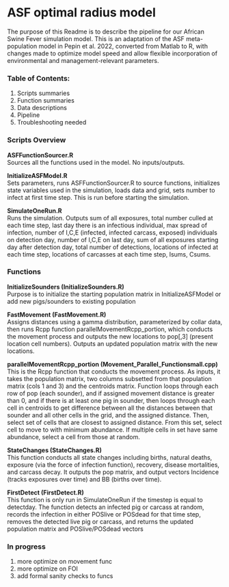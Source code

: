 # ASF optimal radius model 

The purpose of this Readme is to describe the pipeline for our African Swine Fever simulation model. This is an adaptation of the ASF meta-population model in Pepin et al. 2022, converted from Matlab to R, with changes made to optimize model speed and allow flexible incorporation of environmental and management-relevant parameters.

### Table of Contents:    
1. Scripts summaries
2. Function summaries
3. Data descriptions    
4. Pipeline 
5. Troubleshooting needed

### Scripts Overview

**ASFFunctionSourcer.R**    
Sources all the functions used in the model. No inputs/outputs. 

**InitializeASFModel.R**    
Sets parameters, runs ASFFunctionSourcer.R to source functions,  initializes state variables used in the simulation, loads data and grid, sets number to infect at first time step. This is run before starting the simulation.

**SimulateOneRun.R**    
Runs the simulation. Outputs sum of all exposures, total number culled at each time step, last day there is an infectious individual, max spread of infection, number of I,C,E (infected, infected carcass, exposed) individuals on detection day, number of I,C,E on last day, sum of all exposures starting day after detection day, total number of detections, locations of infected at each time step, locations of carcasses at each time step, Isums, Csums.

### Functions    

**InitializeSounders (InitializeSounders.R)**     
Purpose is to initialize the starting population matrix in InitializeASFModel or add new pigs/sounders to existing population

**FastMovement (FastMovement.R)**        
Assigns distances using a gamma distribution, parameterized by collar data, then runs Rcpp function parallelMovementRcpp_portion, which conducts the movement process and outputs the new locations to pop[,3] (present location cell numbers). Outputs an updated population matrix with the new locations.

**parallelMovementRcpp_portion (Movement_Parallel_Functionsmall.cpp)**        
This is the Rcpp function that conducts the movement process. As inputs, it takes the population matrix, two columns subsetted from that population matrix (cols 1 and 3) and the centroids matrix. 
Function loops through each row of pop (each sounder), and if assigned movement distance is greater than 0, and if there is at least one pig in sounder, then loops through each cell in centroids to get difference between all the distances between that sounder and all other cells in the grid, and the assigned distance. Then, select set of cells that are closest to assigned distance. From this set, select cell to move to with minimum abundance. If multiple cells in set have same abundance, select a cell from those at random.

**StateChanges (StateChanges.R)**    
This function conducts all state changes including births, natural deaths, exposure (via the force of infection function), recovery, disease mortalities, and carcass decay. It outputs the pop matrix, and output vectors Incidence (tracks exposures over time) and BB (births over time). 

**FirstDetect (FirstDetect.R)**    
This function is only run in SimulateOneRun if the timestep is equal to detectday. The function detects an infected pig or carcass at random, records the infection in either POSlive or POSdead for that time step, removes the detected live pig or carcass, and returns the updated population matrix and POSlive/POSdead vectors

### In progress
1. more optimize on movement func
2. more optimize on FOI
3. add formal sanity checks to funcs

